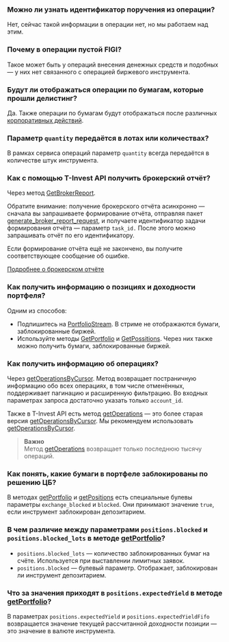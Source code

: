 ### Можно ли узнать идентификатор поручения из операции? 

Нет, сейчас такой информации в операции нет, но мы работаем над этим. 

### Почему в операции пустой FIGI? 

Такое может быть у операций внесения денежных средств и подобных — у них нет связанного с операцией биржевого
инструмента.

### Будут ли отображаться операции по бумагам, которые прошли делистинг?

Да. Также операции по бумагам будут отображаться после различных [корпоративных действий](/investAPI/faq_corp_action/).

### Параметр `quantity` передаётся в лотах или количествах?

В рамках сервиса операций параметр `quantity` всегда передаётся в количестве штук инструмента.

### Как с помощью T-Invest API получить брокерский отчёт? 

Через метод [GetBrokerReport](/investAPI/operations#getbrokerreport).

Обратите внимание: получение брокерского отчёта асинхронно — сначала вы запрашиваете формирование
отчёта, отправляя пакет [generate_broker_report_request](/investAPI/operations#generatebrokerreportrequest), и
получаете идентификатор задачи формирования отчёта — параметр `task_id.` После этого можно запрашивать
отчёт по его идентификатору. 

Если формирование отчёта ещё не закончено, вы получите соответствующее сообщение об ошибке.

[Подробнее о брокерском отчёте](https://www.tbank.ru/invest/account/help/trade-on-bs/get-report/)

### Как получить информацию о позициях и доходности портфеля?

Одним из способов:

- Подпишитесь на [PortfolioStream](/investAPI/operations/#portfoliostream). В стриме не отображаются бумаги, заблокированные биржей. 
- Используйте методы [GetPortfolio](/investAPI/operations/#getportfolio) и [GetPossitions](/investAPI/operations/#getpositions). Через них также можно получить бумаги, заблокированные биржей. 

### Как получить информацию об операциях?

Через [getOperationsByCursor](/investAPI/operations#getoperationsbycursor). Метод возвращает постраничную информацию обо всех операциях, в том числе отменённых, поддерживает пагинацию и расширенную фильтрацию.
Во входных параметрах запроса достаточно указать только `account_id`.

Также в T-Invest API есть метод [getOperations](/investAPI/operations#getoperations) — это более старая версия [getOperationsByCursor](/investAPI/operations#getoperationsbycursor). Мы рекомендуем использовать [getOperationsByCursor](/investAPI/operations#getoperationsbycursor).

>**Важно**<br>
>Метод [getOperations](/investAPI/operations#getoperations) возвращает только последнюю тысячу операций.

### Как понять, какие бумаги в портфеле заблокированы по решению ЦБ?

В методах [getPortfolio](/investAPI/operations#getportfolio) и [getPositions](/investAPI/operations#getpositions) есть специальные булевы параметры `exchange_blocked` и `blocked`. Они принимают значение `true`, если инструмент заблокирован депозитарием.

### В чем различие между параметрами `positions.blocked` и `positions.blocked_lots` в методе [getPortfolio](/investAPI/operations#getportfolio)? 

- `positions.blocked_lots` — количество заблокированных бумаг на счёте. Используется при выставлении лимитных заявок. 
- `positions.blocked` — булевый параметр. Отображает, заблокирован ли инструмент депозитарием.

### Что за значения приходят в `positions.expectedYield` в методе [getPortfolio](/investAPI/operations#getportfolio)?

В параметрах `positions.expectedYield` и `positions.expectedYieldFifo` возвращается значение текущей рассчитанной доходности позиции — это значение в валюте инструмента.
